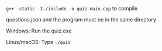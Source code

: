 ```g++ -static -I./include -o quiz main.cpp``` to compile

questions.json and the program must be in the same directory

Windows:
Run the quiz.exe

Linux/macOS:
Type ```./quiz```
